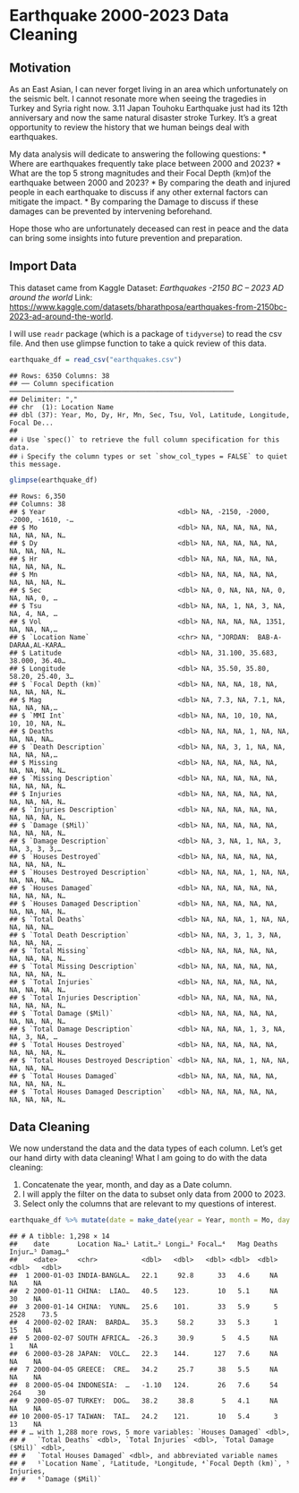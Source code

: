 Earthquake 2000-2023 Data Cleaning
================

## Motivation

As an East Asian, I can never forget living in an area which
unfortunately on the seismic belt. I cannot resonate more when seeing
the tragedies in Turkey and Syria right now. 3.11 Japan Touhoku
Earthquake just had its 12th anniversary and now the same natural
disaster stroke Turkey. It’s a great opportunity to review the history
that we human beings deal with earthquakes.

My data analysis will dedicate to answering the following questions: \*
Where are earthquakes frequently take place between 2000 and 2023? \*
What are the top 5 strong magnitudes and their Focal Depth (km)of the
earthquake between 2000 and 2023? \* By comparing the death and injured
people in each earthquake to discuss if any other external factors can
mitigate the impact. \* By comparing the Damage to discuss if these
damages can be prevented by intervening beforehand.

Hope those who are unfortunately deceased can rest in peace and the data
can bring some insights into future prevention and preparation.

## Import Data

This dataset came from Kaggle Dataset: *Earthquakes -2150 BC – 2023 AD
around the world* Link:
<https://www.kaggle.com/datasets/bharathposa/earthquakes-from-2150bc-2023-ad-around-the-world>.

I will use `readr` package (which is a package of `tidyverse`) to read
the csv file. And then use glimpse function to take a quick review of
this data.

``` r
earthquake_df = read_csv("earthquakes.csv")
```

    ## Rows: 6350 Columns: 38
    ## ── Column specification ────────────────────────────────────────────────────────
    ## Delimiter: ","
    ## chr  (1): Location Name
    ## dbl (37): Year, Mo, Dy, Hr, Mn, Sec, Tsu, Vol, Latitude, Longitude, Focal De...
    ## 
    ## ℹ Use `spec()` to retrieve the full column specification for this data.
    ## ℹ Specify the column types or set `show_col_types = FALSE` to quiet this message.

``` r
glimpse(earthquake_df)
```

    ## Rows: 6,350
    ## Columns: 38
    ## $ Year                                 <dbl> NA, -2150, -2000, -2000, -1610, -…
    ## $ Mo                                   <dbl> NA, NA, NA, NA, NA, NA, NA, NA, N…
    ## $ Dy                                   <dbl> NA, NA, NA, NA, NA, NA, NA, NA, N…
    ## $ Hr                                   <dbl> NA, NA, NA, NA, NA, NA, NA, NA, N…
    ## $ Mn                                   <dbl> NA, NA, NA, NA, NA, NA, NA, NA, N…
    ## $ Sec                                  <dbl> NA, 0, NA, NA, NA, 0, NA, NA, 0, …
    ## $ Tsu                                  <dbl> NA, NA, 1, NA, 3, NA, NA, 4, NA, …
    ## $ Vol                                  <dbl> NA, NA, NA, NA, 1351, NA, NA, NA,…
    ## $ `Location Name`                      <chr> NA, "JORDAN:  BAB-A-DARAA,AL-KARA…
    ## $ Latitude                             <dbl> NA, 31.100, 35.683, 38.000, 36.40…
    ## $ Longitude                            <dbl> NA, 35.50, 35.80, 58.20, 25.40, 3…
    ## $ `Focal Depth (km)`                   <dbl> NA, NA, NA, 18, NA, NA, NA, NA, N…
    ## $ Mag                                  <dbl> NA, 7.3, NA, 7.1, NA, NA, NA, NA,…
    ## $ `MMI Int`                            <dbl> NA, NA, 10, 10, NA, 10, 10, NA, N…
    ## $ Deaths                               <dbl> NA, NA, NA, 1, NA, NA, NA, NA, NA…
    ## $ `Death Description`                  <dbl> NA, NA, 3, 1, NA, NA, NA, NA, NA,…
    ## $ Missing                              <dbl> NA, NA, NA, NA, NA, NA, NA, NA, N…
    ## $ `Missing Description`                <dbl> NA, NA, NA, NA, NA, NA, NA, NA, N…
    ## $ Injuries                             <dbl> NA, NA, NA, NA, NA, NA, NA, NA, N…
    ## $ `Injuries Description`               <dbl> NA, NA, NA, NA, NA, NA, NA, NA, N…
    ## $ `Damage ($Mil)`                      <dbl> NA, NA, NA, NA, NA, NA, NA, NA, N…
    ## $ `Damage Description`                 <dbl> NA, 3, NA, 1, NA, 3, NA, 3, 3, 3,…
    ## $ `Houses Destroyed`                   <dbl> NA, NA, NA, NA, NA, NA, NA, NA, N…
    ## $ `Houses Destroyed Description`       <dbl> NA, NA, NA, 1, NA, NA, NA, NA, NA…
    ## $ `Houses Damaged`                     <dbl> NA, NA, NA, NA, NA, NA, NA, NA, N…
    ## $ `Houses Damaged Description`         <dbl> NA, NA, NA, NA, NA, NA, NA, NA, N…
    ## $ `Total Deaths`                       <dbl> NA, NA, NA, 1, NA, NA, NA, NA, NA…
    ## $ `Total Death Description`            <dbl> NA, NA, 3, 1, 3, NA, NA, NA, NA, …
    ## $ `Total Missing`                      <dbl> NA, NA, NA, NA, NA, NA, NA, NA, N…
    ## $ `Total Missing Description`          <dbl> NA, NA, NA, NA, NA, NA, NA, NA, N…
    ## $ `Total Injuries`                     <dbl> NA, NA, NA, NA, NA, NA, NA, NA, N…
    ## $ `Total Injuries Description`         <dbl> NA, NA, NA, NA, NA, NA, NA, NA, N…
    ## $ `Total Damage ($Mil)`                <dbl> NA, NA, NA, NA, NA, NA, NA, NA, N…
    ## $ `Total Damage Description`           <dbl> NA, NA, NA, 1, 3, NA, NA, 3, NA, …
    ## $ `Total Houses Destroyed`             <dbl> NA, NA, NA, NA, NA, NA, NA, NA, N…
    ## $ `Total Houses Destroyed Description` <dbl> NA, NA, NA, 1, NA, NA, NA, NA, NA…
    ## $ `Total Houses Damaged`               <dbl> NA, NA, NA, NA, NA, NA, NA, NA, N…
    ## $ `Total Houses Damaged Description`   <dbl> NA, NA, NA, NA, NA, NA, NA, NA, N…

## Data Cleaning

We now understand the data and the data types of each column. Let’s get
our hand dirty with data cleaning! What I am going to do with the data
cleaning:

1.  Concatenate the year, month, and day as a Date column.  
2.  I will apply the filter on the data to subset only data from 2000 to
    2023.
3.  Select only the columns that are relevant to my questions of
    interest.

``` r
earthquake_df %>% mutate(date = make_date(year = Year, month = Mo, day = Dy)) %>%  filter(date >= "2000-01-01" & date <= "2023-12-31") %>% select(date, `Location Name`, Latitude, Longitude, `Focal Depth (km)`, Mag, Deaths, Injuries, `Damage ($Mil)`,`Houses Damaged`, `Total Deaths`, `Total Injuries`, `Total Damage ($Mil)`, `Total Houses Damaged`)
```

    ## # A tibble: 1,298 × 14
    ##    date       Location Na…¹ Latit…² Longi…³ Focal…⁴   Mag Deaths Injur…⁵ Damag…⁶
    ##    <date>     <chr>           <dbl>   <dbl>   <dbl> <dbl>  <dbl>   <dbl>   <dbl>
    ##  1 2000-01-03 INDIA-BANGLA…   22.1     92.8      33   4.6     NA      NA    NA  
    ##  2 2000-01-11 CHINA:  LIAO…   40.5    123.       10   5.1     NA      30    NA  
    ##  3 2000-01-14 CHINA:  YUNN…   25.6    101.       33   5.9      5    2528    73.5
    ##  4 2000-02-02 IRAN:  BARDA…   35.3     58.2      33   5.3      1      15    NA  
    ##  5 2000-02-07 SOUTH AFRICA…  -26.3     30.9       5   4.5     NA       1    NA  
    ##  6 2000-03-28 JAPAN:  VOLC…   22.3    144.      127   7.6     NA      NA    NA  
    ##  7 2000-04-05 GREECE:  CRE…   34.2     25.7      38   5.5     NA      NA    NA  
    ##  8 2000-05-04 INDONESIA:  …   -1.10   124.       26   7.6     54     264    30  
    ##  9 2000-05-07 TURKEY:  DOG…   38.2     38.8       5   4.1     NA      NA    NA  
    ## 10 2000-05-17 TAIWAN:  TAI…   24.2    121.       10   5.4      3      13    NA  
    ## # … with 1,288 more rows, 5 more variables: `Houses Damaged` <dbl>,
    ## #   `Total Deaths` <dbl>, `Total Injuries` <dbl>, `Total Damage ($Mil)` <dbl>,
    ## #   `Total Houses Damaged` <dbl>, and abbreviated variable names
    ## #   ¹​`Location Name`, ²​Latitude, ³​Longitude, ⁴​`Focal Depth (km)`, ⁵​Injuries,
    ## #   ⁶​`Damage ($Mil)`
